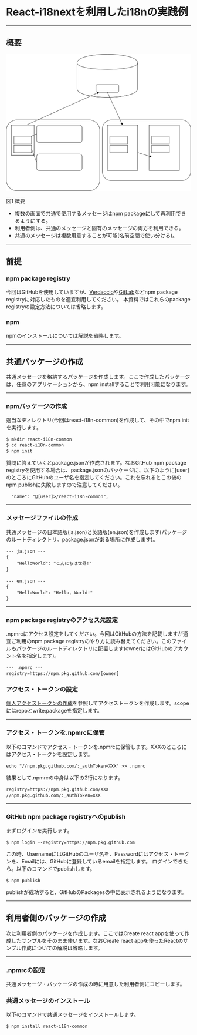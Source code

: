 # React-i18nextを利用したi18nの実践例

---

## 概要

![Abstract](figures/abstract.drawio.svg)

図1 概要

* 複数の画面で共通で使用するメッセージはnpm packageにして再利用できるようにする。
* 利用者側は、共通のメッセージと固有のメッセージの両方を利用できる。
* 共通のメッセージは複数用意することが可能(名前空間で使い分ける)。

---

## 前提

### npm package registry

今回はGitHubを使用していますが、[Verdaccio](https://verdaccio.org)や[GitLab](https://about.gitlab.com)などnpm package registryに対応したものを適宜利用してください。
本資料ではこれらのpackage registryの設定方法については省略します。

### npm

npmのインストールについては解説を省略します。

---

## 共通パッケージの作成

共通メッセージを格納するパッケージを作成します。ここで作成したパッケージは、任意のアプリケーションから、npm installすることで利用可能になります。

---

### npmパッケージの作成

適当なディレクトリ(今回はreact-i18n-common)を作成して、その中でnpm initを実行します。

    $ mkdir react-i18n-common
    $ cd react-i18n-common
    $ npm init

質問に答えていくとpackage.jsonが作成されます。なおGitHub npm package registryを使用する場合は、package.jsonのパッケージに、以下のように[user]のところにGitHubのユーザ名を指定してください。これを忘れるとこの後のnpm publishに失敗しますので注意してください。

      "name": "@[user]>/react-i18n-common",

---

### メッセージファイルの作成

共通メッセージの日本語版(ja.json)と英語版(en.json)を作成します(パッケージのルートディレクトリ。package.jsonがある場所に作成します)。

    --- ja.json ---
    {
        "HelloWorld": "こんにちは世界!"
    }

    --- en.json ---
    {
        "HelloWorld": "Hello, World!"
    }

---

### npm package registryのアクセス先設定

.npmrcにアクセス設定をしてください。今回はGitHubの方法を記載しますが適宜ご利用のnpm package registryのやり方に読み替えてください。このファイルもパッケージのルートディレクトリに配置します(ownerにはGitHubのアカウント名を指定します)。

    --- .npmrc ---
    registry=https://npm.pkg.github.com/[owner]

### アクセス・トークンの設定

[個人アクセストークンの作成](https://docs.github.com/ja/authentication/keeping-your-account-and-data-secure/creating-a-personal-access-token)を参照してアクセストークンを作成します。scopeにはrepoとwrite:packageを指定します。

---

### アクセス・トークンを.npmrcに保管

以下のコマンドでアクセス・トークンを.npmrcに保管します。XXXのところにはアクセス・トークンを設定します。

    echo "//npm.pkg.github.com/:_authToken=XXX" >> .npmrc

結果として.npmrcの中身は以下の2行になります。

    registry=https://npm.pkg.github.com/XXX
    //npm.pkg.github.com/:_authToken=XXX

---

### GitHub npm package registryへのpublish

まずログインを実行します。

    $ npm login --registry=https://npm.pkg.github.com

この時、UsernameにはGitHubのユーザ名を、Passwordにはアクセス・トークンを、Emailには、GitHubに登録しているemailを指定します。
ログインできたら。以下のコマンドでpublishします。

    $ npm publish

publishが成功すると、GitHubのPackagesの中に表示されるようになります。

---

## 利用者側のパッケージの作成

次に利用者側のパッケージを作成します。ここではCreate react appを使って作成したサンプルをそのまま使います。なおCreate react appを使ったReactのサンプル作成についての解説は省略します。

---

### .npmrcの設定

共通メッセージ・パッケージの作成の時に用意した利用者側にコピーします。

### 共通メッセージのインストール

以下のコマンドで共通メッセージをインストールします。

    $ npm install react-i18n-common
